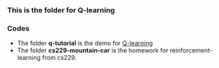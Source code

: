 ### This is the folder for Q-learning

### Codes
- The folder **q-tutorial** is the demo for [Q-learning][1]
- The folder **cs229-mountain-car** is the homework for reinforcement-learning from cs229. 

[1]:	http://mnemstudio.org/path-finding-q-learning-tutorial.htm